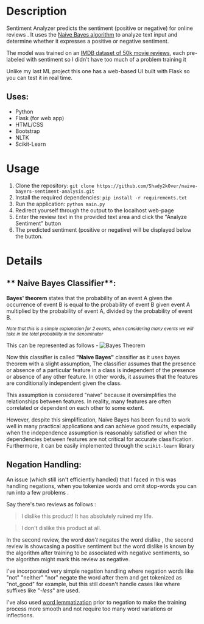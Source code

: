 # Description

Sentiment Analyzer predicts the sentiment (positive or negative) for online reviews . It uses the [Naive Bayes algorithm](https://www.javatpoint.com/machine-learning-naive-bayes-classifier) to analyze text input and determine whether it expresses a positive or negative sentiment. 

The model was trained on an [IMDB dataset of 50k movie reviews](https://www.kaggle.com/datasets/lakshmi25npathi/imdb-dataset-of-50k-movie-reviews?resource=download), each pre-labeled with sentiment so I didn't have too much of a problem training it

Unlike my last ML project this one has a web-based UI built with Flask so you can test it in real time. 

## **Uses:**

 - Python 
 - Flask (for web app)
 - HTML/CSS
 - Bootstrap
 - NLTK
 - Scikit-Learn

# Usage

1.  Clone the repository: `git clone https://github.com/Shady2kOver/naive-bayers-sentiment-analysis.git`
2.  Install the required dependencies: `pip install -r requirements.txt`
3.  Run the application: `python main.py`
4.  Redirect yourself through the output to the localhost web-page
5.  Enter the review text in the provided text area and click the "Analyze Sentiment" button
6.  The predicted sentiment (positive or negative) will be displayed below the button.

# Details

## ** Naive Bayes Classifier**:

**Bayes' theorem** states that the probability of an event A given the occurrence of event B is equal to the probability of event B given event A multiplied by the probability of event A, divided by the probability of event B. 

<sub>*Note that this is a simple explanation for 2 events, when considering many events we will take in the total probability in the denominator*</sub>

This can be represented as follows - ![Bayes Theorem](https://miro.medium.com/v2/resize:fit:1400/1*LB-G6WBuswEfpg20FMighA.png)


Now this classifier is called **"Naive Bayes"** classifier as it uses bayes theorem with a slight assumption, The classifier assumes that the presence or absence of a particular feature in a class is independent of the presence or absence of any other feature. 
In other words, it assumes that the features are conditionally independent given the class.

This assumption is considered "naive" because it oversimplifies the relationships between features. In reality, many features are often correlated or dependent on each other to some extent. 

However, despite this simplification, Naive Bayes has been found to work well in many practical applications and can achieve good results, especially when the independence assumption is reasonably satisfied or when the dependencies between features are not critical for accurate classification. Furthermore, it can be easily implemented through the `scikit-learn` library








## **Negation Handling**:

An issue (which still isn't efficiently handled) that I faced in this was handling negations, when you tokenize words and omit stop-words you can run into a few problems .

Say there's two reviews as follows :

> I dislike this product! It has absolutely ruined my life.

> I don't dislike this product at all.

In the second review, the word *don't* negates the word dislike , the second review is showcasing a positive sentiment but the word dislike is known by the algorithm after training to be associated with negative sentiments, so the algorithm might mark this review as negative.

I've incorporated very simple negation handling where negation words like "not" "neither" "nor" negate the word after them and get tokenized as "not_good" for example, but this still doesn't handle cases like where suffixes like "*-less*" are used.

I've also used [word lemmatization](https://www.nltk.org/_modules/nltk/stem/wordnet.html) prior to negation to make the training process more smooth and not require too many word variations or inflections.


